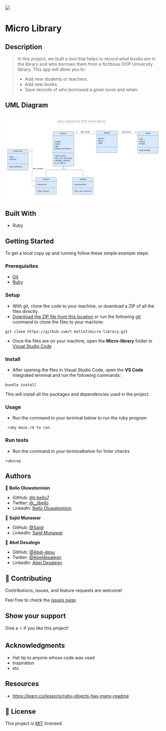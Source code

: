 ![](https://img.shields.io/badge/Microverse-blueviolet)
# Micro Library

## Description
> In this project, we built a tool that helps to record what books are in the library and who borrows them from a fictitious OOP University library. This app will allow you to:
> - Add new students or teachers.
> - Add new books.
> - Save records of who borrowed a given book and when.
## UML Diagram
![libray uml ](./library_uml_diagram.png)
## Built With
- Ruby

## Getting Started

To get a local copy up and running follow these simple example steps.

### Prerequisites
- [Git](https://www.linode.com/docs/guides/how-to-install-git-on-linux-mac-and-windows/)
- [Ruby](https://github.com/microverseinc/curriculum-ruby/blob/main/simple-ruby/articles/ruby_installation_instructions.md)

### Setup
- With git, clone the code to your machine, or download a ZIP of all the files directly.
- [Download the ZIP file from this location](https://github.com/t-bello7/micro-library/archive/refs/heads/dev.zip) or run the following [git](https://git-scm.com/) command to clone the files to your machine:

```
git clone https://github.com/t-bello7/micro-library.git
```
- Once the files are on your machine, open the **Micro-library** folder in [Visual Studio Code](https://code.visualstudio.com/download)
### Install
- After opening the files in Visual Studio Code, open the **VS Code** integrated terminal and run the following commands:

```
bundle install
```
This will install all the packages and dependencies used in the project.

### Usage
- Run the command in your terminal below to run the ruby program

```
 ruby main.rd to run
```
### Run tests
- Run the command in your terminalbelow for linter checks
```
rubocop
```
## Authors

👤 **Bello Oluwatomisin**

- GitHub: [@t-bello7](https://github.com/t-bello7)
- Twitter: [@__tbello](https://twitter.com/__tbello)
- LinkedIn: [Bello Oluwatomisin](https://linkedin.com/in/tbello7)

👤 **Sajid Munawar**

- GitHub: [@Sajid](https://github.com/sajid-munawar)
- LinkedIn: [Sajid Munawar](https://www.linkedin.com/in/sajid-munawar/)

👤 **Abel Desalegn**

- GitHub: [@Abel-desu](https://github.com/Abel-desu)
- Twitter: [@Abeldesalegn](https://twitter.com/abeldesalegn97)
- LinkedIn: [Abel Desalegn](https://www.linkedin.com/in/abel-desalegn92)
## 🤝 Contributing

Contributions, issues, and feature requests are welcome!

Feel free to check the [issues page](../../issues/).

## Show your support

Give a ⭐️ if you like this project!

## Acknowledgments

- Hat tip to anyone whose code was used
- Inspiration
- etc

## Resources
- https://learn.co/lessons/ruby-objects-has-many-readme

## 📝 License


This project is  [MIT](./LICENSE.md) licensed.

